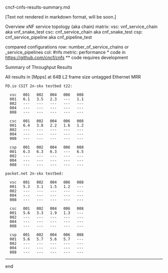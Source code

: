 cncf-cnfs-results-summary.md

[Text not rendered in markdown format, will be soon.]

Overview
  xNF service topology (aka chain) matrix:
    vsc: vnf_service_chain aka vnf_snake_test
    csc: cnf_service_chain aka cnf_snake_test
    csp: cnf_service_pipeline aka cnf_pipeline_test

  compared configurations
    row: number_of_service_chains or _service_pipelines
    col: #nfs
    metric: performance
    * code in https://github.com/cncf/cnfs
    ** code requires development

Summary of Throughput Results

  All results in [Mpps] at 64B L2 frame size untagged Ethernet MRR

    FD.io CSIT 2n-skx testbed t22:

      vsc   001   002   004   006   008
      001   6.1   3.5   2.3   ---   1.1
      002   ---   ---   ---   ---   ---
      004   ---   ---   ---   ---   ---
      008   ---   ---   ---   ---   ---

      csc   001   002   004   006   008
      001   6.4   3.8   2.2   1.6   1.2
      002   ---   ---   ---   ---   ---
      004   ---   ---   ---   ---   ---
      008   ---   ---   ---   ---   ---

      csp   001   002   004   006   008
      001   6.3   6.3   6.3   ---   6.5
      002   ---   ---   ---   ---   ---
      004   ---   ---   ---   ---   ---
      008   ---   ---   ---   ---   ---

    packet.net 2n-skx testbed:

      vsc   001   002   004   006   008
      001   5.3   3.1   1.5   1.2   ---
      002   ---   ---   ---   ---   ---
      004   ---   ---   ---   ---   ---
      008   ---   ---   ---   ---   ---

      csc   001   002   004   006   008
      001   5.6   3.3   1.9   1.3   ---
      002   ---   ---   ---   ---   ---
      004   ---   ---   ---   ---   ---
      008   ---   ---   ---   ---   ---

      csp   001   002   004   006   008
      001   5.6   5.7   5.6   5.7   ---
      002   ---   ---   ---   ---   ---
      004   ---   ---   ---   ---   ---
      008   ---   ---   ---   ---   ---

---
end
